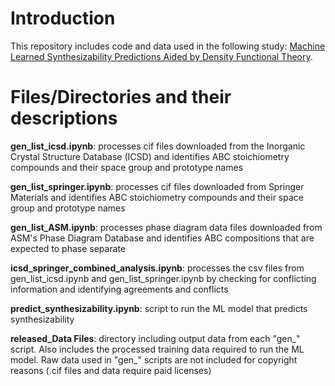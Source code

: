 # Introduction

This repository includes code and data used in the following study: [Machine Learned Synthesizability Predictions Aided by Density Functional Theory](https://www.nature.com/articles/s43246-022-00295-7).


# Files/Directories and their descriptions



**gen_list_icsd.ipynb**: processes cif files downloaded from the Inorganic Crystal Structure Database (ICSD) and identifies ABC stoichiometry compounds and their space group and prototype names  

**gen_list_springer.ipynb**: processes cif files downloaded from Springer Materials and identifies ABC stoichiometry compounds and their space group and prototype names  

**gen_list_ASM.ipynb**:  processes phase diagram data files downloaded from ASM's Phase Diagram Database and identifies ABC compositions that are expected to phase separate

**icsd_springer_combined_analysis.ipynb**: processes the csv files from gen_list_icsd.ipynb and gen_list_springer.ipynb by checking for conflicting information and identifying agreements and conflicts

**predict_synthesizability.ipynb**: script to run the ML model that predicts synthesizability

**released_Data Files**: directory including output data from each "gen\_" script. Also includes the processed training data required to run the ML model. Raw data used in "gen\_" scripts are not included for copyright reasons (.cif files and data require paid licenses)
